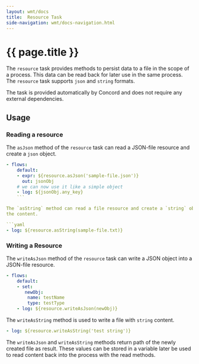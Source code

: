 ```yaml
---
layout: wmt/docs
title:  Resource Task
side-navigation: wmt/docs-navigation.html
---
```


# {{ page.title }}

The `resource` task provides methods to persist data to a file in the scope of a
process. This data can be read back for later use in the same process. The
`resource` task supports `json` and `string` formats.

The task is provided automatically by Concord and does not require any
external dependencies.

<a name="usage"/>

## Usage

### Reading a resource

The `asJson` method of the `resource` task can read a JSON-file resource and
create a `json` object.

```yaml
- flows:
    default:
    - expr: ${resource.asJson('sample-file.json')}
      out: jsonObj
    # we can now use it like a simple object
    - log: ${jsonObj.any_key}
    ```

The `asString` method can read a file resource and create a `string` object with
the content.

```yaml
- log: ${resource.asString(sample-file.txt)}
```

### Writing a Resource

The `writeAsJson` method of the `resource` task can write a JSON object into a
JSON-file resource.

```yaml
- flows:
    default:
    - set:
       newObj:
        name: testName
        type: testType
    - log: ${resource.writeAsJson(newObj)} 
```


The `writeAsString` method is used to write a file with `string` content.

```yaml
- log: ${resource.writeAsString('test string')} 
```

The `writeAsJson` and `writeAsString` methods return path of the newly created
file as result. These values can be stored in a variable later be used to read
content back into the process with the read methods.
